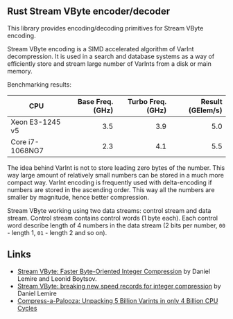 ## Rust Stream VByte encoder/decoder

This library provides encoding/decoding primitives for Stream VByte encoding.

Stream VByte encoding is a SIMD accelerated algorithm of VarInt decompression. It is used in a search and database
systems as a way of efficiently store and stream large number of VarInts from a disk or main memory.

Benchmarking results:

| CPU             | Base Freq. (GHz)  | Turbo Freq. (GHz) | Result (GElem/s) |
|-----------------|------------------:|------------------:|-----------------:|
| Xeon E3-1245 v5 |               3.5 | 3.9               | 5.0              |
| Core i7-1068NG7 |               2.3 | 4.1               | 5.5              |

The idea behind VarInt is not to store leading zero bytes of the number. This way large amount of relatively small
numbers can be stored in a much more compact way. VarInt encoding is frequently used with delta-encoding if numbers
are stored in the ascending order. This way all the numbers are smaller by magnitude, hence better compression.

Stream VByte working using two data streams: control stream and data stream. Control stream contains control words (1
byte each). Each control word describe length of 4 numbers in the data stream (2 bits per number, `00` - length 1,
`01` - length 2 and so on).

## Links

- [Stream VByte: Faster Byte-Oriented Integer Compression][pub] by Daniel Lemire and Leonid Boytsov.
- [Stream VByte: breaking new speed records for integer compression][blog-post] by Daniel Lemire
- [Compress-a-Palooza: Unpacking 5 Billion Varints in only 4 Billion CPU Cycles][bazhenov-blog-post]

[pub]: https://arxiv.org/abs/1709.08990
[blog-post]: https://lemire.me/blog/2017/09/27/stream-vbyte-breaking-new-speed-records-for-integer-compression/
[bazhenov-blog-post]: https://www.bazhenov.me/posts/rust-stream-vbyte-varint-decoding/
